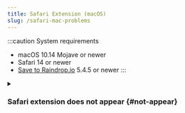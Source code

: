 ```yaml
---
title: Safari Extension (macOS)
slug: /safari-mac-problems
---
```


:::caution System requirements

- macOS 10.14 Mojave or newer
- Safari 14 or newer
- [Save to Raindrop.io](https://raindrop.io/r/extension/safari) 5.4.5 or newer
  :::

<!------------------------------>
<details><summary>

### Safari extension does not appear {#not-appear}

</summary>

It's known bug first seen in Safari 14. I reported it to Apple, but no reply yet.
This bug affects any extension made specificially for latest Safari 14 (completely new API).

If the extension does not show up in Safari, try **running the below command** in the terminal and restart your computer:

```bash
/System/Library/Frameworks/CoreServices.framework/Frameworks/LaunchServices.framework/Support/lsregister -f /Applications/Safari.app
```

If command above doesn't help, try another workaround:

1. Download and install [**Safari Technology Preview**](https://developer.apple.com/safari/download/)
2. Open and close Safari Technology Preview
3. Now extensions should appear in regular Safari

</details>
